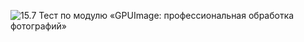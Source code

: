 ![15.7 Тест по модулю «GPUImage: профессиональная обработка фотографий»](https://i.postimg.cc/CS0sHtvL/GPUImage.png)
